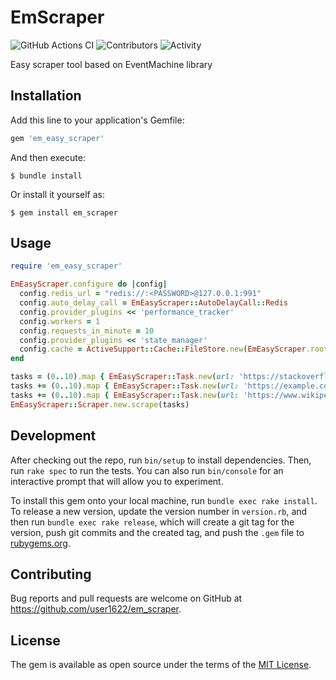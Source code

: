 # EmScraper
![GitHub Actions CI](https://github.com/user1622/em_easy_scraper/actions/workflows/main.yml/badge.svg)
![Contributors](https://img.shields.io/github/contributors/user1622/em_easy_scraper)
![Activity](https://img.shields.io/github/commit-activity/m/user1622/em_easy_scraper)


Easy scraper tool based on EventMachine library

## Installation

Add this line to your application's Gemfile:

```ruby
gem 'em_easy_scraper'
```

And then execute:

    $ bundle install

Or install it yourself as:

    $ gem install em_scraper

## Usage

```ruby
require 'em_easy_scraper'

EmEasyScraper.configure do |config|
  config.redis_url = "redis://:<PASSWORD>@127.0.0.1:991"
  config.auto_delay_call = EmEasyScraper::AutoDelayCall::Redis
  config.provider_plugins << 'performance_tracker'
  config.workers = 1
  config.requests_in_minute = 10
  config.provider_plugins << 'state_manager'
  config.cache = ActiveSupport::Cache::FileStore.new(EmEasyScraper.root.join('tmp/cache'))
end

tasks = (0..10).map { EmEasyScraper::Task.new(url: 'https://stackoverflow.com/') }
tasks += (0..10).map { EmEasyScraper::Task.new(url: 'https://example.com/') }
tasks += (0..10).map { EmEasyScraper::Task.new(url: 'https://www.wikipedia.org/') }
EmEasyScraper::Scraper.new.scrape(tasks)
```

## Development

After checking out the repo, run `bin/setup` to install dependencies. Then, run `rake spec` to run the tests. You can also run `bin/console` for an interactive prompt that will allow you to experiment.

To install this gem onto your local machine, run `bundle exec rake install`. To release a new version, update the version number in `version.rb`, and then run `bundle exec rake release`, which will create a git tag for the version, push git commits and the created tag, and push the `.gem` file to [rubygems.org](https://rubygems.org).

## Contributing

Bug reports and pull requests are welcome on GitHub at https://github.com/user1622/em_scraper.

## License

The gem is available as open source under the terms of the [MIT License](https://opensource.org/licenses/MIT).
